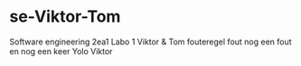 # se-Viktor-Tom
Software engineering
2ea1
Labo 1 
Viktor & Tom
fouteregel
fout
nog een fout
en nog een keer
Yolo Viktor
